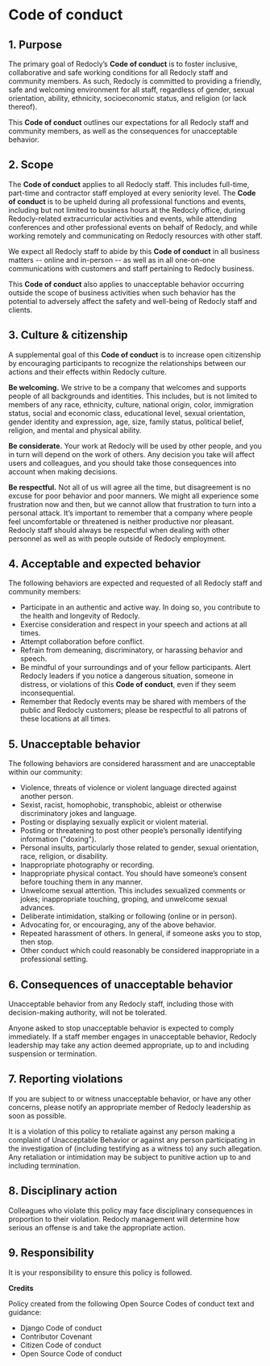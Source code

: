 # Code of conduct

## 1. Purpose

The primary goal of Redocly’s **Code of conduct** is to foster inclusive, collaborative and safe working conditions for all Redocly staff and community members. As such, Redocly is committed to providing a friendly, safe and welcoming environment for all staff, regardless of gender, sexual orientation, ability, ethnicity, socioeconomic status, and religion (or lack thereof).

This **Code of conduct** outlines our expectations for all Redocly staff and community members, as well as the consequences for unacceptable behavior.

## 2. Scope

The **Code of conduct** applies to all Redocly staff. This includes full-time, part-time and contractor staff employed at every seniority level. The **Code of conduct** is to be upheld during all professional functions and events, including but not limited to business hours at the Redocly office, during Redocly-related extracurricular activities and events, while attending conferences and other professional events on behalf of Redocly, and while working remotely and communicating on Redocly resources with other staff.

We expect all Redocly staff to abide by this **Code of conduct** in all business matters -- online and in-person -- as well as in all one-on-one communications with customers and staff pertaining to Redocly business.

This **Code of conduct** also applies to unacceptable behavior occurring outside the scope of business activities when such behavior has the potential to adversely affect the safety and well-being of Redocly staff and clients.

## 3. Culture & citizenship

A supplemental goal of this **Code of conduct** is to increase open citizenship by encouraging participants to recognize the relationships between our actions and their effects within Redocly culture.

**Be welcoming.** We strive to be a company that welcomes and supports people of all backgrounds and identities. This includes, but is not limited to members of any race, ethnicity, culture, national origin, color, immigration status, social and economic class, educational level, sexual orientation, gender identity and expression, age, size, family status, political belief, religion, and mental and physical ability.

**Be considerate.** Your work at Redocly will be used by other people, and you in turn will depend on the work of others. Any decision you take will affect users and colleagues, and you should take those consequences into account when making decisions.

**Be respectful.** Not all of us will agree all the time, but disagreement is no excuse for poor behavior and poor manners. We might all experience some frustration now and then, but we cannot allow that frustration to turn into a personal attack. It’s important to remember that a company where people feel uncomfortable or threatened is neither productive nor pleasant. Redocly staff should always be respectful when dealing with other personnel as well as with people outside of Redocly employment.

## 4. Acceptable and expected behavior

The following behaviors are expected and requested of all Redocly staff and community members:
- Participate in an authentic and active way. In doing so, you contribute to the health and longevity of Redocly.
- Exercise consideration and respect in your speech and actions at all times.
- Attempt collaboration before conflict.
- Refrain from demeaning, discriminatory, or harassing behavior and speech.
- Be mindful of your surroundings and of your fellow participants. Alert Redocly leaders if you notice a dangerous situation, someone in distress, or violations of this **Code of conduct**, even if they seem inconsequential.
- Remember that Redocly events may be shared with members of the public and Redocly customers; please be respectful to all patrons of these locations at all times.

## 5. Unacceptable behavior

The following behaviors are considered harassment and are unacceptable within our community:

- Violence, threats of violence or violent language directed against another person.
- Sexist, racist, homophobic, transphobic, ableist or otherwise discriminatory jokes and language.
- Posting or displaying sexually explicit or violent material.
- Posting or threatening to post other people’s personally identifying information ("doxing").
- Personal insults, particularly those related to gender, sexual orientation, race, religion, or disability.
- Inappropriate photography or recording.
- Inappropriate physical contact. You should have someone’s consent before touching them in any manner.
- Unwelcome sexual attention. This includes sexualized comments or jokes; inappropriate touching, groping, and unwelcome sexual advances.
- Deliberate intimidation, stalking or following (online or in person).
- Advocating for, or encouraging, any of the above behavior.
- Repeated harassment of others. In general, if someone asks you to stop, then stop.
- Other conduct which could reasonably be considered inappropriate in a professional setting.

## 6. Consequences of unacceptable behavior

Unacceptable behavior from any Redocly staff, including those with decision-making authority, will not be tolerated.

Anyone asked to stop unacceptable behavior is expected to comply immediately.
If a staff member engages in unacceptable behavior, Redocly leadership may take any action deemed appropriate, up to and including suspension or termination.

## 7. Reporting violations

If you are subject to or witness unacceptable behavior, or have any other concerns, please notify an appropriate member of Redocly leadership as soon as possible.

It is a violation of this policy to retaliate against any person making a complaint of Unacceptable Behavior or against any person participating in the investigation of (including testifying as a witness to) any such allegation. Any retaliation or intimidation may be subject to punitive action up to and including termination.

## 8. Disciplinary action

Colleagues who violate this policy may face disciplinary consequences in proportion to their violation. Redocly management will determine how serious an offense is and take the appropriate action.

## 9. Responsibility

It is your responsibility to ensure this policy is followed.

**Credits**

Policy created from the following Open Source Codes of conduct text and guidance:

- Django Code of conduct
- Contributor Covenant
- Citizen Code of conduct
- Open Source Code of conduct
